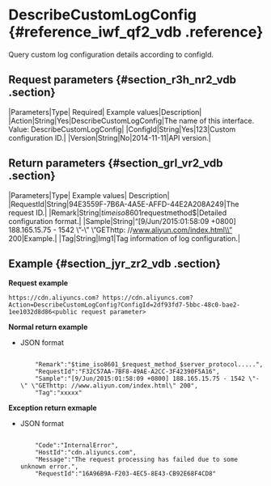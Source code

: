 # DescribeCustomLogConfig {#reference_iwf_qf2_vdb .reference}

Query custom log configuration details according to configId.

## Request parameters {#section_r3h_nr2_vdb .section}

|Parameters|Type| Required| Example values|Description|
|Action|String|Yes|DescribeCustomLogConfig|The name of this interface. Value: DescribeCustomLogConfig|
|ConfigId|String|Yes|123|Custom configuration ID.|
|Version|String|No|2014-11-11|API version.|

## Return parameters {#section_grl_vr2_vdb .section}

|Parameters|Type| Example values| Description|
|RequestId|String|94E3559F-7B6A-4A5E-AFFD-44E2A208A249|The request ID.|
|Remark|String|$timeiso8601$requestmethod$|Detailed configuration format.|
|Sample|String|“\[9/Jun/2015:01:58:09 +0800\] 188.165.15.75 - 1542 \\”-\\” \\”GEThttp: //www.aliyun.com/index.html\\” 200|Example.|
|Tag|String|Img1|Tag information of log configuration.|

## Example {#section_jyr_zr2_vdb .section}

**Request example**

```
https://cdn.aliyuncs.com? https://cdn.aliyuncs.com?Action=DescribeCustomLogConfig?ConfigId=2df93fd7-5bbc-48c0-bae2-1ee1032d8d86<public request parameter>
```

**Normal return example**

-   JSON format

    ```
    
        "Remark":"$time_iso8601_$request_method_$server_protocol.....",
        "RequestId":"F32C57AA-7BF8-49AE-A2CC-3F42390F5A16",
        "Sample":"[9/Jun/2015:01:58:09 +0800] 188.165.15.75 - 1542 \"-\" \"GEThttp: //www.aliyun.com/index.html\" 200",
        "Tag":"xxxxx"
    
    ```


**Exception return exmaple**

-   JSON format

    ```
    
        "Code":"InternalError",
        "HostId":"cdn.aliyuncs.com",
        "Message":"The request processing has failed due to some unknown error.",
        "RequestId":"16A96B9A-F203-4EC5-8E43-CB92E68F4CD8"
    
    ```


